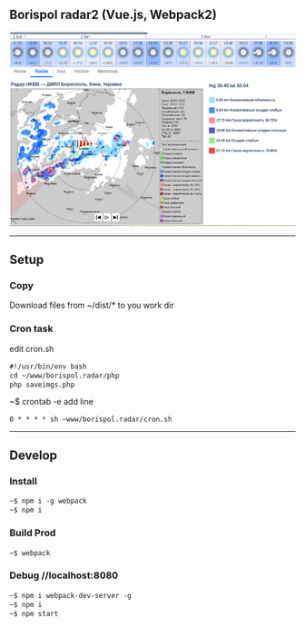 ## Borispol radar2 (Vue.js, Webpack2)

![](https://github.com/Maxislav/borispol-radar2/blob/master/readme.png?raw=true?raw=true=400x200)

***
## Setup

### Copy
Download files from ~/dist/* to you work dir

### Cron task
edit cron.sh
```
#!/usr/bin/env bash
cd ~/www/borispol.radar/php
php saveimgs.php
```

~$ crontab -e 
add line 
```
0 * * * * sh ~www/borispol.radar/cron.sh
```
***

## Develop

### Install

```
~$ npm i -g webpack
~$ npm i
```
### Build Prod
```
~$ webpack
```

### Debug   //localhost:8080

```
~$ npm i webpack-dev-server -g
~$ npm i
~$ npm start

```


